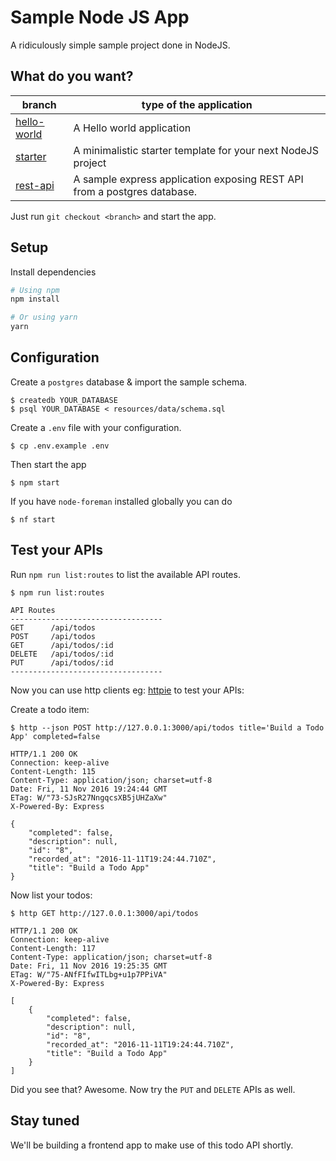 # Sample Node JS App

A ridiculously simple sample project done in NodeJS.

## What do you want?

| branch  | type of the application  |
|---|---|
| [hello-world](https://github.com/kabirbaidhya/nodejs-sample-app/tree/hello-world)  | A Hello world application  |
| [starter](https://github.com/kabirbaidhya/nodejs-sample-app/tree/starter)  | A minimalistic starter template for your next NodeJS project  |
| [rest-api](https://github.com/kabirbaidhya/nodejs-sample-app/tree/rest-api)  | A sample express application exposing REST API from a postgres database.  |

Just run `git checkout <branch>` and start the app.

## Setup

Install dependencies
```bash
# Using npm
npm install

# Or using yarn
yarn
```

## Configuration

Create a `postgres` database & import the sample schema.
```
$ createdb YOUR_DATABASE
$ psql YOUR_DATABASE < resources/data/schema.sql
```

Create a `.env` file with your configuration.

```
$ cp .env.example .env
```

Then start the app
```
$ npm start
```

If you have `node-foreman` installed globally you can do
```
$ nf start
```

## Test your APIs

Run `npm run list:routes` to list the available API routes. 

```
$ npm run list:routes 

API Routes
----------------------------------
GET      /api/todos
POST     /api/todos
GET      /api/todos/:id
DELETE   /api/todos/:id
PUT      /api/todos/:id
----------------------------------
```

Now you can use http clients eg: [httpie](https://github.com/jkbrzt/httpie) to test your APIs:

Create a todo item:
```
$ http --json POST http://127.0.0.1:3000/api/todos title='Build a Todo App' completed=false

HTTP/1.1 200 OK
Connection: keep-alive
Content-Length: 115
Content-Type: application/json; charset=utf-8
Date: Fri, 11 Nov 2016 19:24:44 GMT
ETag: W/"73-SJsR27NngqcsXB5jUHZaXw"
X-Powered-By: Express

{
    "completed": false, 
    "description": null, 
    "id": "8", 
    "recorded_at": "2016-11-11T19:24:44.710Z", 
    "title": "Build a Todo App"
}
```

Now list your todos:

```
$ http GET http://127.0.0.1:3000/api/todos

HTTP/1.1 200 OK
Connection: keep-alive
Content-Length: 117
Content-Type: application/json; charset=utf-8
Date: Fri, 11 Nov 2016 19:25:35 GMT
ETag: W/"75-ANfFIfwITLbg+u1p7PPiVA"
X-Powered-By: Express

[
    {
        "completed": false, 
        "description": null, 
        "id": "8", 
        "recorded_at": "2016-11-11T19:24:44.710Z", 
        "title": "Build a Todo App"
    }
]
```

Did you see that? Awesome. Now try the `PUT` and `DELETE` APIs as well.

## Stay tuned
We'll be building a frontend app to make use of this todo API shortly.

